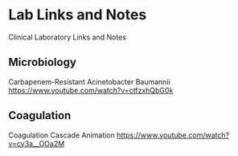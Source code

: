 # Lab Links and Notes

Clinical Laboratory Links and Notes


## Microbiology

Carbapenem-Resistant Acinetobacter Baumannii  https://www.youtube.com/watch?v=ctfzxhQbG0k


## Coagulation

Coagulation Cascade Animation  https://www.youtube.com/watch?v=cy3a__OOa2M
